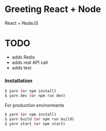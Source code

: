 # Greeting React + Node

React + NodeJS

# TODO

 - adds Redis
 - adds real API call
 - adds test

### Installation

```sh
$ yarn (or npm install)
$ yarn dev (or npm run dev)
```

For production environments

```sh
$ yarn (or npm install)
$ yarn build (or npm run build)
$ yarn start (or npm start)
```
